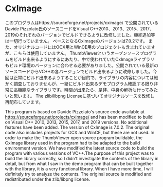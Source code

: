# CxImage
このプログラムはhttps://sourceforge.net/projects/cximage/ で公開されているDavide Pizzolato氏のソースコードをVisual C++2010、2013、2015、2017、2019のそれぞれのバージョンでビルドできるように改修しました。機能追加等は一切行っていません。
ベースとなるCxImageのバージョンは7.0.2です。
また、オリジナルコードにはOCX用とWinCE用のプロジェクトも含まれていますが、こちらは使用していません。
ThumbViewerというオープンソースプログラムをビルド出来るようにするにあたり、中で使われていたCxImageライブラリもビルド環境のバージョンに合わせる必要がありました。公開されている最新のソースコードからVC++の各バージョンでビルド出来るように改修しました。今回は正常にビルド出来るようすることが目的で、ライブラリの内容については細かく調査しておりませんが、一緒にビルド出来るデモプログラム確認する限り非常に高機能なライブラリです。時間が出来たら、是非、中身の解析も行ってみたいと思います。
The zlib/libpng Licenseに基づいてオリジナルソースを改修し再配布しています。

This program is based on Davide Pizzolato's source code available at https://sourceforge.net/projects/cximage/ and has been modified to build on Visual C++ 2010, 2013, 2015, 2017, and 2019 versions. No additional features have been added.
The version of CxImage is 7.0.2.
The original code also includes projects for OCX and WinCE, but these are not used.
In order to make the ThumbViewer open source program buildable, the CxImage library used in the program had to be adapted to the build environment version. We have modified the latest source code to build the program with various versions of VC++.The purpose of this project was to build the library correctly, so I didn't investigate the contents of the library in detail, but from what I saw in the demo program that can be built together with the library, it is a very functional library. When I have more time, I will definitely try to analyze the contents.
The original source is modified and redistributed under the zlib/libpng license.
